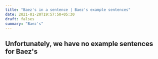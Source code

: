 ```yaml
---
title: "Baez's in a sentence | Baez's example sentences"
date: 2021-01-20T19:57:50+05:30
draft: falses
summary: "Baez's"
---
```

## Unfortunately, we have no example sentences for Baez's                 
